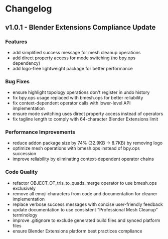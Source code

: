 # Changelog

## v1.0.1 - Blender Extensions Compliance Update

### Features
- add simplified success message for mesh cleanup operations
- add direct property access for mode switching (no bpy.ops dependency)
- add logo-free lightweight package for better performance

### Bug Fixes  
- ensure highlight topology operations don't register in undo history
- fix bpy.ops usage replaced with bmesh.ops for better reliability
- fix context-dependent operator calls with lower-level API implementation
- ensure mode switching uses direct property access instead of operators
- fix tagline length to comply with 64-character Blender Extensions limit

### Performance Improvements
- reduce addon package size by 74% (32.9KB → 8.7KB) by removing logo
- optimize mesh operations with bmesh.ops instead of bpy.ops succession
- improve reliability by eliminating context-dependent operator chains

### Code Quality
- refactor OBJECT_OT_tris_to_quads_merge operator to use bmesh.ops exclusively
- remove all emoji characters from code and documentation for cleaner implementation  
- replace verbose success messages with concise user-friendly feedback
- update documentation to use consistent "Professional Mesh Cleanup" terminology
- improve .gitignore to exclude generated build files and synced platform files
- ensure Blender Extensions platform best practices compliance
